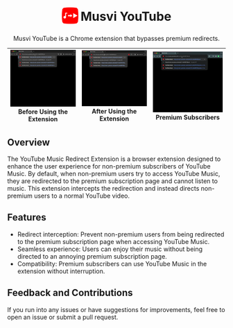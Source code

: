 <h1 align="center">
  <sub>
    <img  src="assets/icons/icon.png" height="38" width="38">
  </sub>
  Musvi YouTube
</h1>
<p align="center">
  Musvi YouTube is a Chrome extension that bypasses premium redirects.
</p>

| ![before]Before Using the Extension | ![after]After Using the Extension | ![premium]Premium Subscribers |
| ----------------------------------- | --------------------------------- | ----------------------------- |

## Overview

The YouTube Music Redirect Extension is a browser extension designed to enhance the user experience for non-premium subscribers of YouTube Music. By default, when non-premium users try to access YouTube Music, they are redirected to the premium subscription page and cannot listen to music. This extension intercepts the redirection and instead directs non-premium users to a normal YouTube video.

## Features

- Redirect interception: Prevent non-premium users from being redirected to the premium subscription page when accessing YouTube Music.
- Seamless experience: Users can enjoy their music without being directed to an annoying premium subscription page.
- Compatibility: Premium subscribers can use YouTube Music in the extension without interruption.

## Feedback and Contributions

If you run into any issues or have suggestions for improvements, feel free to open an issue or submit a pull request.

[before]: assets/images/preview-before.webp
[after]: assets/images/preview-after.webp
[premium]: assets/images/preview-premium.webp
